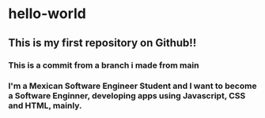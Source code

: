 # hello-world
## This is my first repository on Github!!
### This is a commit from a branch i made from main
### I'm a Mexican Software Engineer Student and I want to become a Software Enginner, developing apps using Javascript, CSS and HTML, mainly.
